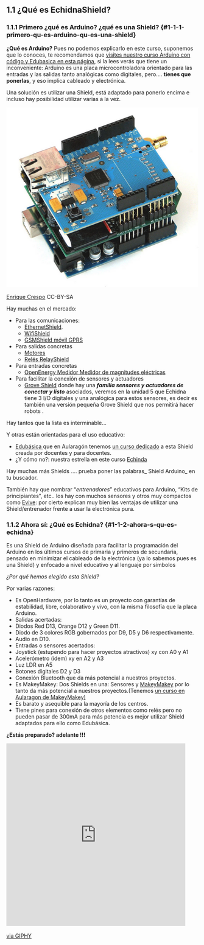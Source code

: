 ## 1.1 ¿Qué es EchidnaShield?

### 1.1.1 Primero ¿qué es Arduino? ¿qué es una Shield? {#1-1-1-primero-qu-es-arduino-qu-es-una-shield}

**¿Qué es Arduino?** Pues no podemos explicarlo en este curso, suponemos que lo conoces,  te recomendamos que [visites nuestro curso Arduino con código y Edubasica en esta página](https://catedu.gitbooks.io/programa-arduino-mediante-codigo/content/index0.html), si la lees verás que tiene un inconveniente: Arduino es una placa microcontroladora orientado para las entradas y las salidas tanto analógicas como digitales, pero…. **tienes que ponerlas**, y eso implica cableado y electrónica.

Una solución es utilizar una Shield, está adaptado para ponerlo encima e incluso hay posibilidad utilizar varias a la vez.

![](/assets/image14.png)

[Enrique Crespo](https://aprendiendoarduino.wordpress.com) CC-BY-SA

Hay muchas en el mercado:

* Para las comunicaciones:
  * [EthernetShield](http://arduino.cc/en/Main/ArduinoEthernetShield).
  * [WifiShield](http://arduino.cc/en/Main/ArduinoWiFiShield)
  * [GSMShield móvil GPRS](http://arduino.cc/en/Main/ArduinoGSMShield)
* Para salidas concretas
  * [Motores](https://store.arduino.cc/arduino-motor-shield-rev3)
  * [Relés RelayShield](http://arduino.cl/2-relay-shield/)
* Para entradas concretas
  * [OpenEnergy Medidor Medidor de magnitudes eléctricas](http://arduino.cl/arduino-energy-shield/)
* Para facilitar la conexión de sensores y actuadores
  * [Grove Shield](https://www.seeedstudio.com/Grove-Base-Shield-p-754.html) donde hay una _**familia sensores y actuadores de conectar y listo**_ asociados, veremos en la unidad 5 que Echidna tiene 3 I/O digitales y una analógica para estos sensores, es decir es también una versión pequeña Grove Shield que nos permitirá hacer robots .

Hay tantos que la lista es interminable…

Y otras están orientadas para el uso educativo:

* [Edubásica ](http://www.practicasconarduino.com/edubasica/)que en Aularagón tenemos [un curso dedicado](https://catedu.gitbooks.io/programa-arduino-mediante-codigo/content/una_placa_de_apoyo_edubsica.html) a esta Shield creada por docentes y para docentes.
* ¿Y cómo no?: nuestra estrella en este curso [Echinda](http://echidna.es/)

Hay muchas más Shields …. prueba poner las palabras_ Shield Arduino_ en tu buscador.

También hay que nombrar “_entrenadores_” educativos para Arduino, “Kits de principiantes”, etc.. los hay con muchos sensores y otros muy compactos como [Evive](https://evive.cc/): por cierto explican muy bien las ventajas de utilizar una Shield/entrenador frente a usar la electrónica pura.

### 1.1.2 Ahora sí: ¿Qué es Echidna? {#1-1-2-ahora-s-qu-es-echidna}

Es una Shield de Arduino diseñada para facilitar la programación del Arduino en los últimos cursos de primaria y primeros de secundaria, pensado en minimizar el cableado de la electrónica \(ya lo sabemos pues es una Shield\) y enfocado a nivel educativo y al lenguaje por símbolos

_¿Por qué hemos elegido esta Shield?_

Por varias razones:

* Es OpenHardware, por lo tanto es un proyecto con garantías de estabilidad, libre, colaborativo y vivo, con la misma filosofía que la placa Arduino.
* Salidas acertadas:
* Diodos Red D13, Orange D12 y Green D11.
* Diodo de 3 colores RGB gobernados por D9, D5 y D6 respectivamente.
* Audio en D10.
* Entradas o sensores acertados:
* Joystick \(estupendo para hacer proyectos atractivos\) xy con A0 y A1
* Acelerómetro \(idem\) xy en A2 y A3
* Luz LDR en A5
* Botones digitales D2 y D3
* Conexión Bluetooth que da más potencial a nuestros proyectos.
* Es MakeyMakey: Dos Shields en una: Sensores y [MakeyMakey](https://www.makeymakey.com) por lo tanto da más potencial a nuestros proyectos.\(Tenemos [un curso en Aularagon de MakeyMakey\)](http://moodle.catedu.es)
* Es barato y asequible para la mayoría de los centros.
* Tiene pines para conexión de otros elementos como relés pero no pueden pasar de 300mA para más potencia es mejor utilizar Shield adaptados para ello como Edubásica.

**¿Estás preparado? adelante !!!**

<iframe src="https://giphy.com/embed/bvBeK27koljaM" width="470" height="480" frameBorder="0" class="giphy-embed" allowFullScreen></iframe><p><a href="https://giphy.com/gifs/big-bang-theory-sheldon-cooper-the-bigbang-bvBeK27koljaM">via GIPHY</a></p>



